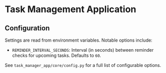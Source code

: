 # Task Management Application

## Configuration

Settings are read from environment variables. Notable options include:

- `REMINDER_INTERVAL_SECONDS`: Interval (in seconds) between reminder checks for
  upcoming tasks. Defaults to `60`.

See `task_manager_app/core/config.py` for a full list of configurable options.
